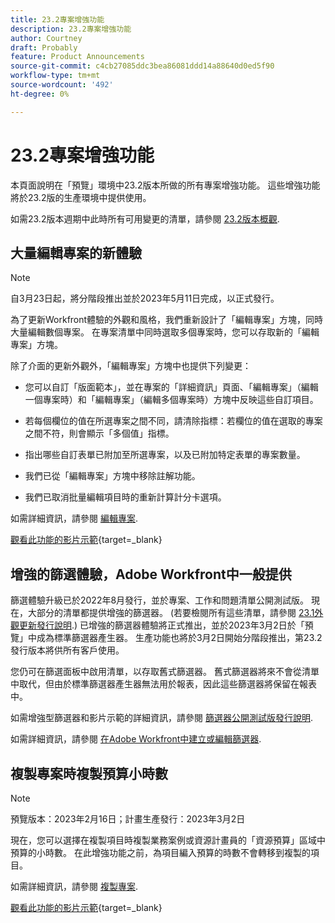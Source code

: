 ```yaml
---
title: 23.2專案增強功能
description: 23.2專案增強功能
author: Courtney
draft: Probably
feature: Product Announcements
source-git-commit: c4cb27085ddc3bea86081ddd14a88640d0ed5f90
workflow-type: tm+mt
source-wordcount: '492'
ht-degree: 0%

---
```


# 23.2專案增強功能

本頁面說明在「預覽」環境中23.2版本所做的所有專案增強功能。 這些增強功能將於23.2版的生產環境中提供使用。

如需23.2版本週期中此時所有可用變更的清單，請參閱 [23.2版本概觀](/help/quicksilver/product-announcements/product-releases/23.2-release-activity/23-2-release-overview.md).

## 大量編輯專案的新體驗

>[!NOTE]
>
>自3月23日起，將分階段推出並於2023年5月11日完成，以正式發行。

為了更新Workfront體驗的外觀和風格，我們重新設計了「編輯專案」方塊，同時大量編輯數個專案。 在專案清單中同時選取多個專案時，您可以存取新的「編輯專案」方塊。

除了介面的更新外觀外，「編輯專案」方塊中也提供下列變更：

* 您可以自訂「版面範本」，並在專案的「詳細資訊」頁面、「編輯專案」（編輯一個專案時）和「編輯專案」（編輯多個專案時）方塊中反映這些自訂項目。

* 若每個欄位的值在所選專案之間不同，請清除指標：若欄位的值在選取的專案之間不符，則會顯示「多個值」指標。

* 指出哪些自訂表單已附加至所選專案，以及已附加特定表單的專案數量。

* 我們已從「編輯專案」方塊中移除註解功能。

* 我們已取消批量編輯項目時的重新計算計分卡選項。

如需詳細資訊，請參閱 [編輯專案](/help/quicksilver/manage-work/projects/manage-projects/edit-projects.md).

[觀看此功能的影片示範](https://video.tv.adobe.com/v/3416587/){target=_blank}

## 增強的篩選體驗，Adobe Workfront中一般提供

篩選體驗升級已於2022年8月發行，並於專案、工作和問題清單公開測試版。 現在，大部分的清單都提供增強的篩選器。 (若要檢閱所有這些清單，請參閱 [23.1外觀更新發行說明](/help/quicksilver/product-announcements/product-releases/23.1-release-activity/23-1-look-and-feel-updates.md).) 已增強的篩選器體驗將正式推出，並於2023年3月2日於「預覽」中成為標準篩選器產生器。 生產功能也將於3月2日開始分階段推出，第23.2發行版本將供所有客戶使用。

您仍可在篩選面板中啟用清單，以存取舊式篩選器。 舊式篩選器將來不會從清單中取代，但由於標準篩選器產生器無法用於報表，因此這些篩選器將保留在報表中。

如需增強型篩選器和影片示範的詳細資訊，請參閱 [篩選器公開測試版發行說明](/help/quicksilver/product-announcements/product-releases/22.4-release-activity/22-4-project-enhancements.md).

如需詳細資訊，請參閱 [在Adobe Workfront中建立或編輯篩選器](/help/quicksilver/reports-and-dashboards/reports/reporting-elements/create-filters.md).

## 複製專案時複製預算小時數

>[!NOTE]
>
>預覽版本：2023年2月16日；計畫生產發行：2023年3月2日

現在，您可以選擇在複製項目時複製業務案例或資源計畫員的「資源預算」區域中預算的小時數。 在此增強功能之前，為項目編入預算的時數不會轉移到複製的項目。

如需詳細資訊，請參閱 [複製專案](/help/quicksilver/manage-work/projects/manage-projects/copy-project.md).

[觀看此功能的影片示範](https://video.tv.adobe.com/v/3415713/){target=_blank}